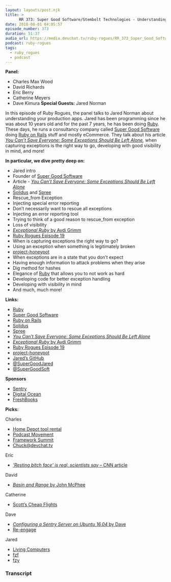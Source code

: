 ```yaml
---
layout: layouts/post.njk
title: >
      RR 373: Super Good Software/Stembolt Technologies - Understanding Your Production Apps with Jared Norman
date: 2018-08-01 04:05:57
episode_number: 373
duration: 51:37
audio_url: https://media.devchat.tv/ruby-rogues/RR_373_Super_Good_Software_Stembolt_Technologies_Understanding_Your_Production_Apps_with_Jared_Norman.mp3
podcast: ruby-rogues
tags: 
  - ruby_rogues
  - podcast
---
```


 **Panel:**

- Charles Max Wood
- David Richards
- Eric Berry
- Catherine Meyers
- Dave Kimura
**Special Guests:** Jared Norman

In this episode of Ruby Rogues, the panel talks to Jared Norman about understanding your production apps. Jared has been programming since he was about 10 years old and for the past 7 years, he has been doing [Ruby](https://www.ruby-lang.org/en/). These days, he runs a consultancy company called [Super Good Software](https://supergood.software/) doing [Ruby on Rails](https://rubyonrails.org/) stuff and mostly eCommerce. They talk about his article [_You Can’t Save Everyone: Some Exceptions Should Be Left Alone_](https://supergood.software/you-cant-save-everyone/)_,_ when capturing exceptions is the right way to go, developing with good visibility in mind, and more!

**In particular, we dive pretty deep on:**

- Jared intro
- Founder of [Super Good Software](https://supergood.software/)
- Article - [_You Can’t Save Everyone: Some Exceptions Should Be Left Alone_](https://supergood.software/you-cant-save-everyone/)
- [Solidus](https://github.com/solidusio/solidus) and [Spree](https://github.com/spree/spree)
- Rescue\_from Exception
- Injecting special error reporting
- Don’t necessarily want to rescue all exceptions
- Injecting an error reporting tool
- Trying to think of a good reason to rescue\_from exception
- Loss of visibility
- [_Exceptional Ruby_ by Avdi Grimm](http://exceptionalruby.com/)
- [Ruby Rogues Episode 19](https://devchat.tv/ruby-rogues/019-rr-book-club-exceptional-ruby-with-avdi-grimm)
- When is capturing exceptions the right way to go?
- Using an exception when something is legitimately broken
- [project-honeypot](https://github.com/cmaxw/project-honeypot)
- When exceptions are in a state that you don’t expect
- Having enough information to attack problems when they arise
- Dig method for hashes
- Elegance of [Ruby](https://www.ruby-lang.org/en/) that allows you to not work as hard
- Developing code for better exception handling 
- Developing with visibility in mind
- And much, much more!

**Links:**

- [Ruby](https://www.ruby-lang.org/en/)
- [Super Good Software](https://supergood.software/)
- [Ruby on Rails](https://rubyonrails.org/)
- [Solidus](https://github.com/solidusio/solidus)
- [Spree](https://github.com/spree/spree)
- [_You Can’t Save Everyone: Some Exceptions Should Be Left Alone_](https://supergood.software/you-cant-save-everyone/)
- [_Exceptional Ruby_ by Avdi Grimm](http://exceptionalruby.com/)
- [Ruby Rogues Episode 19](https://devchat.tv/ruby-rogues/019-rr-book-club-exceptional-ruby-with-avdi-grimm)
- [project-honeypot](https://github.com/cmaxw/project-honeypot)
- [Jared’s GitHub](https://github.com/jarednorman)
- [@SuperGoodJared](https://twitter.com/SuperGoodJared)
- [@SuperGoodSoft](https://twitter.com/SuperGoodSoft)

**Sponsors**

- [Sentry](https://sentry.io/welcome/)
- [Digital Ocean](https://www.digitalocean.com/)
- [FreshBooks](https://www.freshbooks.com/invoice?ref=11731&utm_source=pbm&utm_medium=affiliate-program&utm_influencer=419364&utm_campaign=podcast-influencers)

**Picks:**

Charles

- [Home Depot tool rental](https://www.homedepot.com/c/tool_and_truck_rental)
- [Podcast Movement](https://podcastmovement.com/)
- [Framework Summit](https://www.frameworksummit.com/)
- [Chuck@devchat.tv](mailto:Chuck@devchat.tv)

Eric

- [_'Resting bitch face' is real, scientists say_ – CNN article](https://www.cnn.com/2016/02/03/health/resting-bitch-face-research-irpt/index.html)

David

- [_Basin and Range_ by John McPhee](https://www.amazon.com/Basin-Range-John-McPhee/dp/0374516901)

Catherine

- [Scott’s Cheap Flights](https://scottscheapflights.com/)

Dave

- [_Configuring a Sentry Server on Ubuntu 16.04_ by Dave](https://blog.driftingruby.com/configuring-a-sentry-server-on-ubuntu-16-04-lts/)
- [Re-engage](http://marriagehelp.org/)

Jared

- [Living Computers](https://livingcomputers.org/)
- [fzf](https://github.com/junegunn/fzf)
- [fzy](https://github.com/jhawthorn/fzy)


### Transcript


